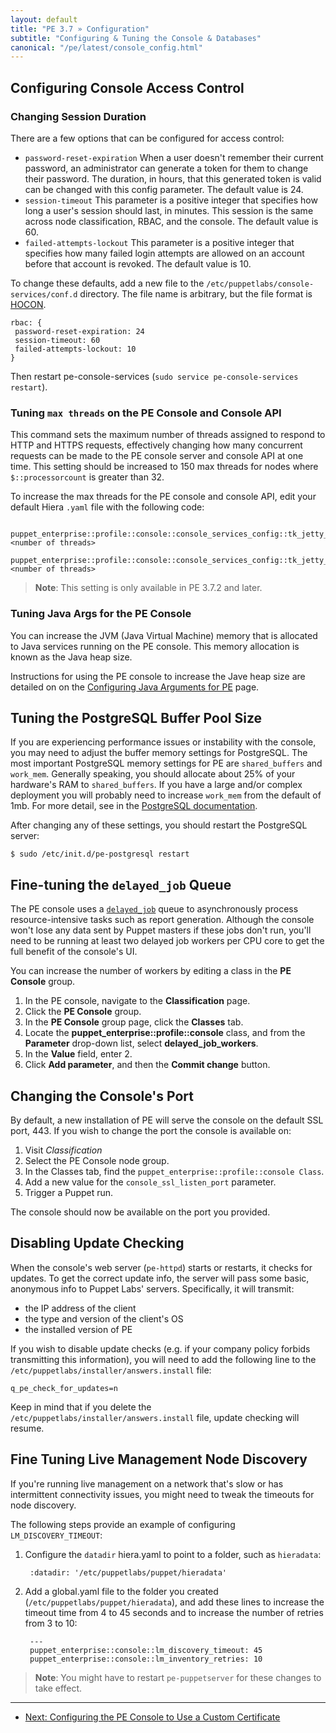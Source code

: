 ```yaml
---
layout: default
title: "PE 3.7 » Configuration"
subtitle: "Configuring & Tuning the Console & Databases"
canonical: "/pe/latest/console_config.html"
---
```


## Configuring Console Access Control

### Changing Session Duration

There are a few options that can be configured for access control:

- `password-reset-expiration`  When a user doesn't remember their current password, an administrator can generate a token for them to change their password. The duration, in hours, that this generated token is valid can be changed with this config parameter. The default value is 24.
- `session-timeout`  This parameter is a positive integer that specifies how long a user's session should last, in minutes. This session is the same across node classification, RBAC, and the console. The default value is 60.
- `failed-attempts-lockout`  This parameter is a positive integer that specifies how many failed login attempts are allowed on an account before that account is revoked. The default value is 10.

To change these defaults, add a new file to the `/etc/puppetlabs/console-services/conf.d` directory. The file name is arbitrary, but the file format is [HOCON](https://github.com/typesafehub/config#using-hocon-the-json-superset).

    rbac: {
     password-reset-expiration: 24
     session-timeout: 60
     failed-attempts-lockout: 10
    }

Then restart pe-console-services (`sudo service pe-console-services restart`).

### Tuning `max threads` on the PE Console and Console API

This command sets the maximum number of threads assigned to respond to HTTP and HTTPS requests, effectively changing how many concurrent requests can be made to the PE console server and console API at one time. This setting should be increased to 150 max threads for nodes where `$::processorcount` is greater than 32.

To increase the max threads for the PE console and console API, edit your default Hiera `.yaml` file with the following code:

     puppet_enterprise::profile::console::console_services_config::tk_jetty_max_threads_api: <number of threads>
     puppet_enterprise::profile::console::console_services_config::tk_jetty_max_threads_console: <number of threads>

> **Note**: This setting is only available in PE 3.7.2 and later.

### Tuning Java Args for the PE Console

You can increase the JVM (Java Virtual Machine) memory that is allocated to Java services running on the PE console. This memory allocation is known as the Java heap size.

Instructions for using the PE console to increase the Jave heap size are detailed on on the [Configuring Java Arguments for PE](/config_java_args.html#pe-console-service) page.

## Tuning the PostgreSQL Buffer Pool Size

If you are experiencing performance issues or instability with the console, you may need to adjust the buffer memory settings for PostgreSQL. The most important PostgreSQL memory settings for PE are `shared_buffers` and `work_mem`.  Generally speaking, you should allocate about 25% of your hardware's RAM to `shared_buffers`. If you have a large and/or complex deployment you will probably need to increase `work_mem` from the default of 1mb. For more detail, see in the [PostgreSQL documentation](http://www.postgresql.org/docs/9.2/static/runtime-config-resource.html).

After changing any of these settings, you should restart the PostgreSQL server:

    $ sudo /etc/init.d/pe-postgresql restart


## Fine-tuning the `delayed_job` Queue

The PE console uses a [`delayed_job`](https://github.com/collectiveidea/delayed_job/) queue to asynchronously process resource-intensive tasks such as report generation. Although the console won't lose any data sent by Puppet masters if these jobs don't run, you'll need to be running at least two delayed job workers per CPU core to get the full benefit of the console's UI.

You can increase the number of workers by editing a class in the **PE Console** group.

1. In the PE console, navigate to the **Classification** page.
2. Click the **PE Console** group.
3. In the **PE Console** group page, click the **Classes** tab.
4. Locate the **puppet_enterprise::profile::console** class, and from the **Parameter** drop-down list, select **delayed_job_workers**.
5. In the **Value** field, enter 2.
6. Click **Add parameter**, and then the **Commit change** button.


## Changing the Console's Port

By default, a new installation of PE will serve the console on the default SSL port, 443. If you wish to change the port the console is available on:

1. Visit *Classification*
2. Select the PE Console node group.
3. In the Classes tab, find the `puppet_enterprise::profile::console Class`.
4. Add a new value for the `console_ssl_listen_port` parameter.
5. Trigger a Puppet run.

The console should now be available on the port you provided.

## Disabling Update Checking

When the console's web server (`pe-httpd`) starts or restarts, it checks for updates. To get the correct update info, the server will pass some basic, anonymous info to Puppet Labs' servers. Specifically, it will transmit:

* the IP address of the client
* the type and version of the client's OS
* the installed version of PE

If you wish to disable update checks (e.g. if your company policy forbids transmitting this information), you will need to add the following line to the `/etc/puppetlabs/installer/answers.install` file:

    q_pe_check_for_updates=n

Keep in mind that if you delete the `/etc/puppetlabs/installer/answers.install` file, update checking will resume.

Fine Tuning Live Management Node Discovery
-----

If you're running live management on a network that's slow or has intermittent connectivity issues, you might need to tweak the timeouts for node discovery.

The following steps provide an example of configuring `LM_DISCOVERY_TIMEOUT`:

1. Configure the `datadir` hiera.yaml to point to a folder, such as `hieradata`:

		:datadir: '/etc/puppetlabs/puppet/hieradata'

2. Add a global.yaml file to the folder you created (`/etc/puppetlabs/puppet/hieradata`), and add these lines to increase the timeout time from 4 to 45 seconds and to increase the number of retries from 3 to 10:

		---
		puppet_enterprise::console::lm_discovery_timeout: 45
		puppet_enterprise::console::lm_inventory_retries: 10

>**Note**: You might have to restart `pe-puppetserver` for these changes to take effect.



* * *

- [Next: Configuring the PE Console to Use a Custom Certificate ](./custom_console_cert.html)

